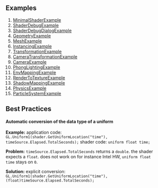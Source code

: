 ## Examples
1. [MinimalShaderExample](/SHADER/Examples/MinimalShaderExample) 
1. [ShaderDebugExample](/SHADER/Examples/ShaderDebugExample)
1. [ShaderDebugDialogExample](/SHADER/Examples/ShaderDebugDialogExample)
1. [GeometryExample](/SHADER/Examples/GeometryExample)
1. [MeshExample](/SHADER/Examples/MeshExample)
1. [InstancingExample](/SHADER/Examples/InstancingExample)
1. [TransformationExample](/SHADER/Examples/TransformationExample)
1. [CameraTransformationExample](/SHADER/Examples/CameraTransformationExample)
1. [CameraExample](/SHADER/Examples/CameraExample)
1. [PhongLightingExample](/SHADER/Examples/PhongLightingExample)
1. [EnvMappingExample](/SHADER/Examples/EnvMappingExample)
1. [RenderToTextureExample](/SHADER/Examples/RenderToTextureExample)
1. [ShadowMappingExample](/SHADER/Examples/ShadowMappingExample)
1. [PhysicsExample](/SHADER/Examples/PhysicsExample)
1. [ParticleSystemExample](/SHADER/Examples/ParticleSystemExample)
<!--1. [SSBOExample](/SHADER/Examples/SSBOExample)-->

## Best Practices
#### Automatic conversion of the data type of a uniform
**Example:**
application code: `GL.Uniform1(shader.GetUniformLocation("time"), timeSource.Elapsed.TotalSeconds);`
shader code: `uniform float time;`

**Problem:** `timeSource.Elapsed.TotalSeconds` returns a `double`. the shader expects a `float`. 
does not work on for instance Intel HW, `uniform float time` stays on `0`.

**Solution:** explicit conversion: `GL.Uniform1(shader.GetUniformLocation("time"), (float)timeSource.Elapsed.TotalSeconds);`
